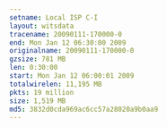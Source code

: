 ```yaml
---
setname: Local ISP C-I
layout: witsdata
tracename: 20090111-170000-0
end: Mon Jan 12 06:30:00 2009
originalname: 20090111-170000-0
gzsize: 781 MB
len: 0:30:00
start: Mon Jan 12 06:00:01 2009
totalwirelen: 11,195 MB
pkts: 19 million
size: 1,519 MB
md5: 3832d0cda969ac6cc57a28020a9b0aa9
---
```


